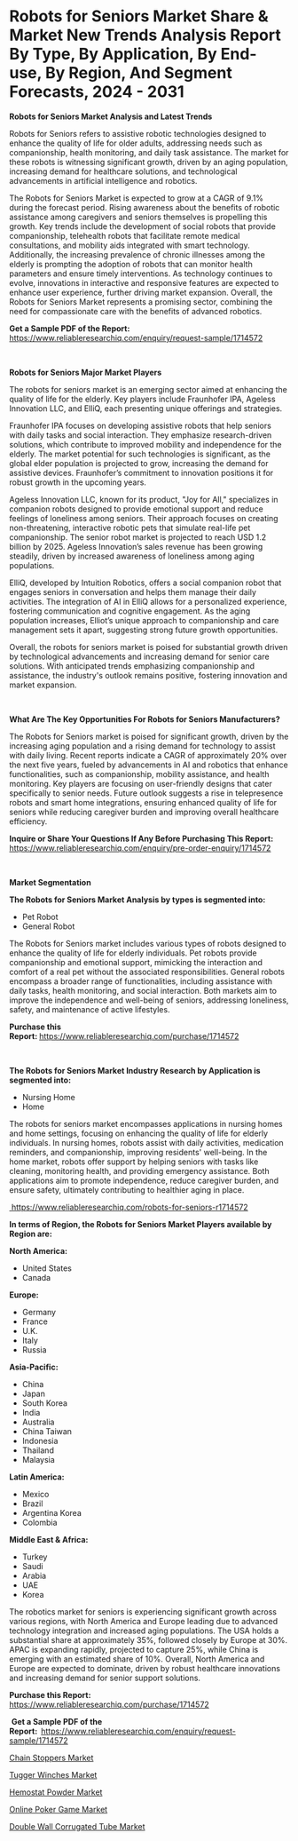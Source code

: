 <p><h1>Robots for Seniors Market Share & Market New Trends Analysis Report By Type, By Application, By End-use, By Region, And Segment Forecasts, 2024 - 2031</h1></p><p><strong>Robots for Seniors Market Analysis and Latest Trends</strong></p>
<p><p>Robots for Seniors refers to assistive robotic technologies designed to enhance the quality of life for older adults, addressing needs such as companionship, health monitoring, and daily task assistance. The market for these robots is witnessing significant growth, driven by an aging population, increasing demand for healthcare solutions, and technological advancements in artificial intelligence and robotics. </p><p>The Robots for Seniors Market is expected to grow at a CAGR of 9.1% during the forecast period. Rising awareness about the benefits of robotic assistance among caregivers and seniors themselves is propelling this growth. Key trends include the development of social robots that provide companionship, telehealth robots that facilitate remote medical consultations, and mobility aids integrated with smart technology. Additionally, the increasing prevalence of chronic illnesses among the elderly is prompting the adoption of robots that can monitor health parameters and ensure timely interventions. As technology continues to evolve, innovations in interactive and responsive features are expected to enhance user experience, further driving market expansion. Overall, the Robots for Seniors Market represents a promising sector, combining the need for compassionate care with the benefits of advanced robotics.</p></p>
<p><strong>Get a Sample PDF of the Report:&nbsp;</strong> <a href="https://www.reliableresearchiq.com/enquiry/request-sample/1714572?utm_campaign=1124&utm_medium=2&utm_source=Github&utm_content=ia&utm_term=22102024&utm_id=robots-for-seniors">https://www.reliableresearchiq.com/enquiry/request-sample/1714572</a></p>
<p>&nbsp;</p>
<p><strong>Robots for Seniors Major Market Players</strong></p>
<p><p>The robots for seniors market is an emerging sector aimed at enhancing the quality of life for the elderly. Key players include Fraunhofer IPA, Ageless Innovation LLC, and ElliQ, each presenting unique offerings and strategies.</p><p>Fraunhofer IPA focuses on developing assistive robots that help seniors with daily tasks and social interaction. They emphasize research-driven solutions, which contribute to improved mobility and independence for the elderly. The market potential for such technologies is significant, as the global elder population is projected to grow, increasing the demand for assistive devices. Fraunhofer’s commitment to innovation positions it for robust growth in the upcoming years.</p><p>Ageless Innovation LLC, known for its product, "Joy for All," specializes in companion robots designed to provide emotional support and reduce feelings of loneliness among seniors. Their approach focuses on creating non-threatening, interactive robotic pets that simulate real-life pet companionship. The senior robot market is projected to reach USD 1.2 billion by 2025. Ageless Innovation’s sales revenue has been growing steadily, driven by increased awareness of loneliness among aging populations.</p><p>ElliQ, developed by Intuition Robotics, offers a social companion robot that engages seniors in conversation and helps them manage their daily activities. The integration of AI in ElliQ allows for a personalized experience, fostering communication and cognitive engagement. As the aging population increases, Elliot’s unique approach to companionship and care management sets it apart, suggesting strong future growth opportunities.</p><p>Overall, the robots for seniors market is poised for substantial growth driven by technological advancements and increasing demand for senior care solutions. With anticipated trends emphasizing companionship and assistance, the industry's outlook remains positive, fostering innovation and market expansion.</p></p>
<p>&nbsp;</p>
<p><strong>What Are The Key Opportunities For Robots for Seniors Manufacturers?</strong></p>
<p><p>The Robots for Seniors market is poised for significant growth, driven by the increasing aging population and a rising demand for technology to assist with daily living. Recent reports indicate a CAGR of approximately 20% over the next five years, fueled by advancements in AI and robotics that enhance functionalities, such as companionship, mobility assistance, and health monitoring. Key players are focusing on user-friendly designs that cater specifically to senior needs. Future outlook suggests a rise in telepresence robots and smart home integrations, ensuring enhanced quality of life for seniors while reducing caregiver burden and improving overall healthcare efficiency.</p></p>
<p><strong>Inquire or Share Your Questions If Any Before Purchasing This Report:</strong> <a href="https://www.reliableresearchiq.com/enquiry/pre-order-enquiry/1714572?utm_campaign=1124&utm_medium=2&utm_source=Github&utm_content=ia&utm_term=22102024&utm_id=robots-for-seniors">https://www.reliableresearchiq.com/enquiry/pre-order-enquiry/1714572</a></p>
<p>&nbsp;</p>
<p><strong>Market Segmentation</strong></p>
<p><strong>The Robots for Seniors Market Analysis by types is segmented into:</strong></p>
<p><ul><li>Pet Robot</li><li>General Robot</li></ul></p>
<p><p>The Robots for Seniors market includes various types of robots designed to enhance the quality of life for elderly individuals. Pet robots provide companionship and emotional support, mimicking the interaction and comfort of a real pet without the associated responsibilities. General robots encompass a broader range of functionalities, including assistance with daily tasks, health monitoring, and social interaction. Both markets aim to improve the independence and well-being of seniors, addressing loneliness, safety, and maintenance of active lifestyles.</p></p>
<p><strong>Purchase this Report:&nbsp;</strong><a href="https://www.reliableresearchiq.com/purchase/1714572?utm_campaign=1124&utm_medium=2&utm_source=Github&utm_content=ia&utm_term=22102024&utm_id=robots-for-seniors">https://www.reliableresearchiq.com/purchase/1714572</a></p>
<p>&nbsp;</p>
<p><strong>The Robots for Seniors Market Industry Research by Application is segmented into:</strong></p>
<p><ul><li>Nursing Home</li><li>Home</li></ul></p>
<p><p>The robots for seniors market encompasses applications in nursing homes and home settings, focusing on enhancing the quality of life for elderly individuals. In nursing homes, robots assist with daily activities, medication reminders, and companionship, improving residents' well-being. In the home market, robots offer support by helping seniors with tasks like cleaning, monitoring health, and providing emergency assistance. Both applications aim to promote independence, reduce caregiver burden, and ensure safety, ultimately contributing to healthier aging in place.</p></p>
<p><a href="https://www.reliableresearchiq.com/robots-for-seniors-r1714572?utm_campaign=1124&utm_medium=2&utm_source=Github&utm_content=ia&utm_term=22102024&utm_id=robots-for-seniors">&nbsp;https://www.reliableresearchiq.com/robots-for-seniors-r1714572</a></p>
<p><strong>In terms of Region, the Robots for Seniors Market Players available by Region are:</strong></p>
<p>
    <p> <strong> North America: </strong>
        <ul>
            <li>United States</li>
            <li>Canada</li>
        </ul>
        </p> 
    <p> <strong> Europe: </strong>
        <ul>
            <li>Germany</li>
            <li>France</li>
            <li>U.K.</li>
            <li>Italy</li>
            <li>Russia</li>
        </ul>
        </p> 
    <p> <strong> Asia-Pacific: </strong>
        <ul>
            <li>China</li>
            <li>Japan</li>
            <li>South Korea</li>
            <li>India</li>
            <li>Australia</li>
            <li>China Taiwan</li>
            <li>Indonesia</li>
            <li>Thailand</li>
            <li>Malaysia</li>
        </ul>
        </p> 
    <p> <strong> Latin America: </strong>
        <ul>
            <li>Mexico</li>
            <li>Brazil</li>
            <li>Argentina Korea</li>
            <li>Colombia</li>
        </ul>
        </p> 
    <p> <strong> Middle East & Africa: </strong>
        <ul>
            <li>Turkey</li>
            <li>Saudi</li>
            <li>Arabia</li>
            <li>UAE</li>
            <li>Korea</li>
        </ul>
    </p>
    </p>
<p><p>The robotics market for seniors is experiencing significant growth across various regions, with North America and Europe leading due to advanced technology integration and increased aging populations. The USA holds a substantial share at approximately 35%, followed closely by Europe at 30%. APAC is expanding rapidly, projected to capture 25%, while China is emerging with an estimated share of 10%. Overall, North America and Europe are expected to dominate, driven by robust healthcare innovations and increasing demand for senior support solutions.</p></p>
<p><strong>Purchase this Report: </strong><a href="https://www.reliableresearchiq.com/purchase/1714572?utm_campaign=1124&utm_medium=2&utm_source=Github&utm_content=ia&utm_term=22102024&utm_id=robots-for-seniors">https://www.reliableresearchiq.com/purchase/1714572</a></p>
<p>&nbsp;<strong>Get a Sample PDF of the Report:&nbsp;&nbsp;</strong><a href="https://www.reliableresearchiq.com/enquiry/request-sample/1714572?utm_campaign=1124&utm_medium=2&utm_source=Github&utm_content=ia&utm_term=22102024&utm_id=robots-for-seniors">https://www.reliableresearchiq.com/enquiry/request-sample/1714572</a></p>
<p><strong></strong></p>
<p><p><a href="https://issuu.com/reportprime-2/docs/chain-stoppers-market-size-2030.ppt_de74216a0849df?utm_campaign=1124&utm_medium=2&utm_source=Github&utm_content=ia&utm_term=22102024&utm_id=robots-for-seniors">Chain Stoppers Market</a></p><p><a href="https://issuu.com/reportprime-2/docs/tugger-winches-market-size-2030.ppt_93514ef3f2edbe?utm_campaign=1124&utm_medium=2&utm_source=Github&utm_content=ia&utm_term=22102024&utm_id=robots-for-seniors">Tugger Winches Market</a></p><p><a href="https://www.linkedin.com/pulse/hemostat-powder-market-regional-outlook-competition-2024-2031-jlppc?utm_campaign=1124&utm_medium=2&utm_source=Github&utm_content=ia&utm_term=22102024&utm_id=robots-for-seniors">Hemostat Powder Market</a></p><p><a href="https://www.linkedin.com/pulse/online-poker-game-market-refracting-trends-consumer-behaviors-t6pgc?utm_campaign=1124&utm_medium=2&utm_source=Github&utm_content=ia&utm_term=22102024&utm_id=robots-for-seniors">Online Poker Game Market</a></p><p><a href="https://github.com/MegiMusaj575/Market-Research-Report-List-1/blob/main/double-wall-corrugated-tube-market.md?utm_campaign=1124&utm_medium=2&utm_source=Github&utm_content=ia&utm_term=22102024&utm_id=robots-for-seniors">Double Wall Corrugated Tube Market</a></p></p>